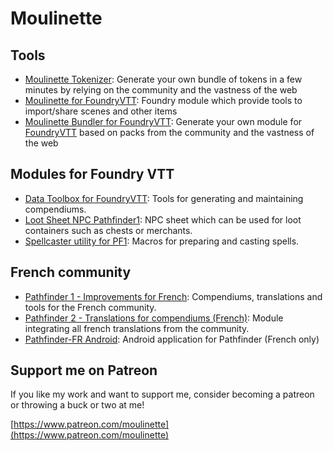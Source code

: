 # Moulinette

## Tools

* [Moulinette Tokenizer](tokenizer): Generate your own bundle of tokens in a few minutes by relying on the community and the vastness of the web
* [Moulinette for FoundryVTT](https://github.com/SvenWerlen/fvtt-moulinette): Foundry module which provide tools to import/share scenes and other items
* [Moulinette Bundler for FoundryVTT](bundler): Generate your own module for [FoundryVTT](https://foundryvtt.com/) based on packs from the community and the vastness of the web

## Modules for Foundry VTT

* [Data Toolbox for FoundryVTT](https://github.com/SvenWerlen/fvtt-data-toolbox): Tools for generating and maintaining compendiums.
* [Loot Sheet NPC Pathfinder1](https://github.com/SvenWerlen/fvtt-loot-sheet-npc-pf1): NPC sheet which can be used for loot containers such as chests or merchants.
* [Spellcaster utility for PF1](https://github.com/SvenWerlen/fvtt-spellcaster-utility-pf1): Macros for preparing and casting spells.

## French community 
* [Pathfinder 1 - Improvements for French](https://github.com/SvenWerlen/foundryvtt-pathfinder1-fr): Compendiums, translations and tools for the French community.
* [Pathfinder 2 - Translations for compendiums (French)](https://gitlab.com/pathfinder-fr/foundryvtt-pathfinder2-fr): Module integrating all french translations from the community.
* [Pathfinder-FR Android](https://github.com/SvenWerlen/pathfinderfr-android): Android application for Pathfinder (French only)

## Support me on Patreon

If you like my work and want to support me, consider becoming a patreon or throwing a buck or two at me!

[https://www.patreon.com/moulinette](https://www.patreon.com/moulinette)
